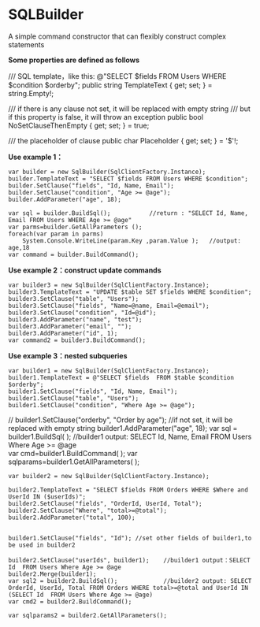 # SQLBuilder
A simple command constructor that can flexibly construct complex statements

**Some properties are defined as follows**

  /// SQL template，like this: @"SELECT $fields  FROM Users WHERE $condition  $orderby";
  public string TemplateText { get; set; } = string.Empty!;

  /// if there is any clause not set, it will be replaced with empty string
  /// but if this property is false, it will throw an exception
  public bool NoSetClauseThenEmpty { get; set; } = true;

  /// the placeholder of clause
  public char Placeholder { get; set; } = '$'!;

**Use example 1：**

    var builder = new SqlBuilder(SqlClientFactory.Instance);
    builder.TemplateText = "SELECT $fields FROM Users WHERE $condition";
    builder.SetClause("fields", "Id, Name, Email");
    builder.SetClause("condition", "Age >= @age");
    builder.AddParameter("age", 18);

    var sql = builder.BuildSql();           //return : "SELECT Id, Name, Email FROM Users WHERE Age >= @age"
    var parms=builder.GetAllParameters ();  
    foreach(var param in parms) 
        System.Console.WriteLine(param.Key ,param.Value );   //output: age,18
    var command = builder.BuildCommand();  

**Use example 2：construct update commands**

    var builder3 = new SqlBuilder(SqlClientFactory.Instance);
    builder3.TemplateText = "UPDATE $table SET $fields WHERE $condition";
    builder3.SetClause("table", "Users");
    builder3.SetClause("fields", "Name=@name, Email=@email");
    builder3.SetClause("condition", "Id=@id");
    builder3.AddParameter("name", "test");
    builder3.AddParameter("email", "");
    builder3.AddParameter("id", 1);
    var command2 = builder3.BuildCommand();
    
**Use example 3：nested subqueries**    

    var builder1 = new SqlBuilder(SqlClientFactory.Instance);
    builder1.TemplateText = @"SELECT $fields  FROM $table $condition  $orderby";
    builder1.SetClause("fields", "Id, Name, Email");
    builder1.SetClause("table", "Users");
    builder1.SetClause("condition", "Where Age >= @age");
   // builder1.SetClause("orderby", "Order by age");   //if not set, it will be replaced with empty string
    builder1.AddParameter("age", 18);
    var sql = builder1.BuildSql( );             //builder1 output: SELECT Id, Name, Email  FROM Users Where Age >= @age  
    var cmd=builder1.BuildCommand( );
    var sqlparams=builder1.GetAllParameters( );

    var builder2 = new SqlBuilder(SqlClientFactory.Instance);

    builder2.TemplateText = "SELECT $fields FROM Orders WHERE $Where and UserId IN ($userIds)";
    builder2.SetClause("fields", "OrderId, UserId, Total");
    builder2.SetClause("Where", "total>=@total");
    builder2.AddParameter("total", 100);
    

    builder1.SetClause("fields", "Id"); //set other fields of builder1,to be used in builder2

    builder2.SetClause("userIds", builder1);    //builder1 output：SELECT Id  FROM Users Where Age >= @age
    builder2.Merge(builder1);
    var sql2 = builder2.BuildSql();             //builder2 output: SELECT OrderId, UserId, Total FROM Orders WHERE total>=@total and UserId IN (SELECT Id  FROM Users Where Age >= @age)
    var cmd2 = builder2.BuildCommand();

    var sqlparams2 = builder2.GetAllParameters();
